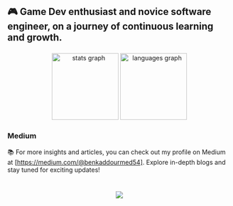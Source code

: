 <h2 align="left">🎮 Game Dev enthusiast and novice software engineer, on a journey of continuous learning and growth.</h2>

###

<div align="center">
  <img src="https://github-readme-stats.vercel.app/api?username=Benkaddour Racim&hide_title=false&hide_rank=false&show_icons=true&include_all_commits=true&count_private=true&disable_animations=false&theme=dracula&locale=en&hide_border=false" height="150" alt="stats graph"  />
  <img src="https://github-readme-stats.vercel.app/api/top-langs?username=maurodesouza&locale=en&hide_title=false&layout=compact&card_width=320&langs_count=5&theme=dracula&hide_border=false" height="150" alt="languages graph"  />
</div>


###
### Medium  
📚 For more insights and articles, you can check out my profile on Medium at [https://medium.com/@benkaddourmed54]. Explore in-depth blogs and stay tuned for exciting updates!
###


<br/>  


<div align="center">
<img src="https://komarev.com/ghpvc/?username=Cizr&&style=flat-square" align="center" />
</div>  
  



